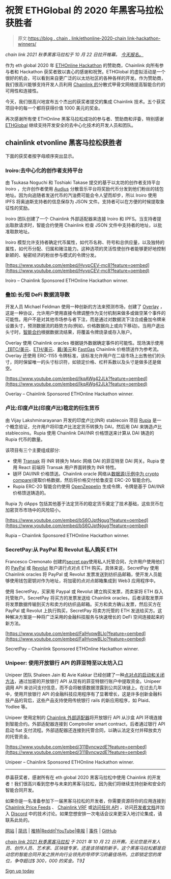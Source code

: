 # 祝贺 ETHGlobal 的 2020 年黑客马拉松获胜者

> 原文:[https://blog . chain . link/ethonline-2020-chain link-hackathon-winners/](https://blog.chain.link/ethonline-2020-chainlink-hackathon-winners/)

*chain link 2021 秋季黑客马拉松于 10 月 22 日拉开帷幕。* [*今天报名。*](https://chain.link/hackathon?utm_medium=referral&utm_source=chainlink-blog&utm_campaign=fall-2021-hackathon&utm_content=congratulations-to-ethglobals-2020-hackathon-winners)

作为 eth global 2020 年 [ETHOnline Hackathon](https://ethglobal.online/) 的赞助商，Chainlink 向所有参与者和 Hackathon 获奖者致以衷心的感谢和祝贺。ETHGlobal 的虚拟活动是一个很好的机会，可以看到来自更广泛的以太坊社区的各种各样的开发。作为赞助商，我们很高兴能够支持开发人员利用 [Chainlink 的](https://chain.link/)分散式甲骨文网络提高智能合约的可用性和连接性。

今天，我们很高兴地宣布五个杰出的获奖者提交的集成 Chainlink 技术。五个获奖项目中的每一个都将获得价值 1000 美元的奖金。

再次感谢所有使 ETHOnline 黑客马拉松成功的参与者、赞助商和评委，特别感谢 [ETHGlobal](https://ethglobal.co/) 继续支持开发安全的去中心化技术的开发人员和团队。

## chainlink etvonline 黑客马拉松获胜者

下面的获奖者按字母顺序突出显示。

### Iroiro:去中心化的创作者支持平台

由 Tsukasa Noguchi 和 Toshiaki Takase 提交的基于以太坊的创作者支持平台 Iroiro ，允许创作者使用 [Audius](https://audius.co/) 分散音乐平台将奖励代币分发到他们粉丝的钱包地址。因为向追随者发送代币的汽油费可能会令人望而却步，所以 Iroiro 使用 IPFS 将奥迪斯支持者的信息保存为 JSON 文件。支持者可以在方便的时候提取象征性的奖励。

Iroiro 团队创建了一个 Chainlink 外部适配器来连接 Iroiro 和 IPFS。当支持者提出取款请求时，智能合约使用 Chainlink 检查 JSON 文件中支持者的地址，以批准取款地址。

Iroiro 模型允许支持者确定代币属性，如代币名称、符号和总供应量，以及独特的属性，如代币分配、归属和赌注能力。这种选项的灵活性使创作者能够更好地控制新颖的、秘密经济的粉丝参与模式的令牌分发。

[https://www.youtube.com/embed/HyvpCEV-mc8?feature=oembed](https://www.youtube.com/embed/HyvpCEV-mc8?feature=oembed)



<figcaption>Iroiro – Chainlink Sponsored ETHOnline Hackathon winner.</figcaption>



### 叠加:长/短 DeFi 数据流导数

开发人员 Michael Feldman 使用一种创新的方法来预测市场，创建了 [Overlay](https://hack.ethglobal.co/showcase/overlay-reclnZZ0Y0UnCzlQ6) ，这是一种协议，允许用户使用直接令牌调整作为支付机制来做多或做空某个事件的可能性。用户不是对其他市场参与者下注，而是通过对数据流下注合成叠加令牌来设置头寸，预测数据流的趋势方向(例如，价格数据向上或向下移动)。当用户退出头寸时，[智能合约](https://chain.link/education/smart-contracts)根据数据流结果，将覆盖令牌烧录或存入账户。

Overlay 使用 Chainlink oracles 根据链外数据确定事件的可能性。现场演示使用[【BTC/美元](https://data.chain.link/btc-usd)、[ETH/美元](https://data.chain.link/eth-usd)、[戴/美元](https://data.chain.link/dai-usd)和 [FastGas](https://data.chain.link/fast-gas-gwei) Chainlink 价格馈送作为参考流。Overlay 还使用 ERC-1155 令牌标准，该标准允许用户在二级市场上出售他们的头寸，同时保留唯一的头寸标识符，如锁定价格、杠杆系数以及头寸是做多还是做空。

[https://www.youtube.com/embed/IkqAWg42JLk?feature=oembed](https://www.youtube.com/embed/IkqAWg42JLk?feature=oembed)



<figcaption>Overlay – Chainlink Sponsored ETHOnline Hackathon winner.</figcaption>



### 卢比:印度卢比(印度卢比)稳定的衍生货币

由 Vijay Lakshminarayanan 开发的印度卢比(INR) stablecoin 项目 [Rupia](https://hack.ethglobal.co/showcase/rupia-derivative-inr--recW4prsiYa8qzffK) 是一个概念验证，允许用户将印度卢比法定货币转换为 DAI，然后用 DAI 来铸造卢比 stablecoins。Rupia 使用 Chainlink DAI/INR 价格馈送来计算从 DAI 铸造的 Rupia 代币的数量。

该项目有三个主要组成部分:

*   使用 [Transak](https://transak.com/) 将 INR 转换为 Matic 网络 DAI 的菲亚特至 DAI 网关。Rupia 使用 React 前端将 Transak 用户界面转换为 INR 特性。
*   链环 DAI/INR 价格馈送。Chainlink oracle 网络从[数据源(示例中为 crypto compare)](https://www.cryptocompare.com/coins/dai/markets/INR)提取价格数据，然后将价格交付给鲁皮亚 ERC-20 智能合约。
*   Rupia ERC-20 智能合约使用 [OpenZeppelin](https://openzeppelin.com/) 生成令牌，令牌是基于 DAI/INR 价格馈送铸造的。

Rupia 为 dApps 包括其他基于法定货币的稳定货币奠定了技术基础，这些货币在加密货币市场中的风险较小。

[https://www.youtube.com/embed/bS6OJptNgug?feature=oembed](https://www.youtube.com/embed/bS6OJptNgug?feature=oembed)



<figcaption>Rupia – Chainlink Sponsored ETHOnline Hackathon winner.</figcaption>



### SecretPay:从 PayPal 和 Revolut 私人购买 ETH

Francesco Cremonato 创建的[secret pay](https://hack.ethglobal.co/showcase/secretpay-reca2E8KsK6BZMTZV)使用私人托管合同，允许用户使用他们的 [PayPal](https://www.paypal.com/) 或 [Revolut](https://www.revolut.com/) 账户进行点对点 ETH 购买。具体来说，SecretPay 使用 Chainlink oracles 将 PayPal 或 Revolut 发票发送到纺织品邮箱，使开发人员能够使用钱包密钥对作为地址，将加密的点对点邮箱集成到 Web3 应用程序中。

使用 SecretPay，买家用 Paypal 或 Revolut 建立购买发票，而卖家将 ETH 存入托管账户。SecretPay 将买方的发票发送给 Chainlink oracles，后者读取发票并将发票数据传输到买方和卖方的纺织品邮箱。买方和卖方确认发票，然后买方在 PayPal 或 Revolut 上执行购买，SecretPay 将卖方托管的 ETH 发送给买方。这种解决方案是一种将广泛采用的金融科技服务与快速增长的 DeFi 空间连接起来的新方法。

[https://www.youtube.com/embed/FalHypwBLlo?feature=oembed](https://www.youtube.com/embed/FalHypwBLlo?feature=oembed)



<figcaption>SecretPay – Chainlink Sponsored ETHOnline Hackathon winner.</figcaption>



### Unipeer: 使用开放银行 API 的菲亚特至以太坊入口

Unipeer 团队 Shaleen Jain 和 Avie Kakkar 已经创建了一种[点对点的启动和关闭方法](https://hack.ethglobal.co/showcase/unipeer-rec2wu97nPZ2cI0lp)，通过加密的开放银行 API 从现有的菲亚特银行账户中提取资金。Unipeer 调用 API 来访问支付信息，而不会将敏感数据泄露到公共区块链上。在过去几年中，使用开放银行 API 的金融科技应用程序有了显著增长，这是许多创新金融科技产品的背后，这些产品支持使用传统银行 rails 的新应用程序，如 Plaid、Yodlee 等。

Unipeer 使用定制的 [Chainlink 外部适配器](https://blog.chain.link/build-and-use-external-adapters/)将开放银行 API 从沙盒 API 环境连接到智能合约。外部适配器连接到 Comptroller smart contract，后者通过银行 API 启动 fiat 支付流程。外部适配器还连接到托管合同，以确认法定支付并释放卖方的托管资金。

[https://www.youtube.com/embed/311BvncwzdE?feature=oembed](https://www.youtube.com/embed/311BvncwzdE?feature=oembed)



<figcaption>Unipeer – Chainlink Sponsored ETHOnline Hackathon winner.</figcaption>



* * *

恭喜获奖者，感谢所有在 eth global 2020 黑客马拉松中使用 Chainlink 的开发者！我们很高兴看到您参与未来的黑客马拉松，因为我们将继续支持创新和安全的智能合同开发。

如果你是一名准备参加下一届黑客马拉松的开发者，你需要资源将你的应用连接到 [Chainlink Price Feeds](https://docs.chain.link/docs/using-chainlink-reference-contracts) 、 [Chainlink VRF](https://docs.chain.link/docs/chainlink-vrf) 或[访问任何 API](https://docs.chain.link/docs/request-and-receive-data) ，访问[开发者文档](https://docs.chain.link/)并加入 [Discord](https://discordapp.com/invite/aSK4zew) 中的技术讨论。如果您想安排一次电话会议来更深入地讨论集成，请联系此处的。

[网站](https://chain.link/) | [简讯](https://chn.lk/newsletter) | [推特](https://twitter.com/chainlink)|[Reddit](https://www.reddit.com/r/Chainlink/)|[YouTube](https://www.youtube.com/channel/UCnjkrlqaWEBSnKZQ71gdyFA)|[电报](https://t.me/chainlinkofficial) | [事件](https://blog.chain.link/tag/events/) | [GitHub](https://github.com/smartcontractkit/chainlink)

*[chain link 2021 秋季黑客马拉松](https://chain.link/hackathon) 于 2021 年 10 月 22 日开赛。无论您是开发人员、创作人员、艺术家、区块链专家，还是该领域的新手，这个黑客马拉松都是启动您的智能合同开发之旅并向行业领先的导师学习的最佳场所。立即锁定您的席位，争夺超过$ 300，000 的奖金。T9】*

[Sign up today](https://chain.link/hackathon?utm_medium=referral&utm_source=chainlink-blog&utm_campaign=fall-2021-hackathon&utm_content=congratulations-to-ethglobals-2020-hackathon-winners)